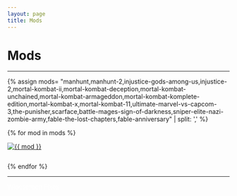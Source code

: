 ```yaml
---
layout: page
title: Mods
---
```

<style>
.mod {
 transition: transform 0.4s;
 padding-bottom: 2em;
}
.mod:hover{
 transform: scale(1.10);
}
</style>
<!-- todo -->
<div class="row">
  <div id="post-wrapper" class="col-12 col-lg-11 col-xl-12">
  <h1 class="text-center">Mods</h1>
  <hr>

  {% assign mods= "manhunt,manhunt-2,injustice-gods-among-us,injustice-2,mortal-kombat-ii,mortal-kombat-deception,mortal-kombat-unchained,mortal-kombat-armageddon,mortal-kombat-komplete-edition,mortal-kombat-x,mortal-kombat-11,ultimate-marvel-vs-capcom-3,the-punisher,scarface,battle-mages-sign-of-darkness,sniper-elite-nazi-zombie-army,fable-the-lost-chapters,fable-anniversary" | split: ',' %}

  {% for mod in mods %}
        <div class="text-center w-25 col-sm-4 float-left">
          <a href="{{ site.baseurl }}/categories/{{ mod }}/" >
             <img class="img-fluid mod" src="../../assets/mods/{{ mod }}.jpg" alt="{{ mod }}">
          </a>
        </div>
  {% endfor %}    

  </div>
</div> <!-- .row -->

  <hr>
  <div class="text-center">
    <a class="btn btn-dark bg-dark text-gray btn-lg" style="color: white;" href="{{ site.baseurl }}/categories/widescreen-fixes/" role="button">
     Widescreen Fixes
    </a>
  </div>
